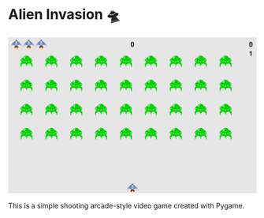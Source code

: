 # Alien Invasion 🛸

![Alien Invasion](readme_images/capture.PNG)


This is a simple shooting arcade-style video game created with Pygame.

